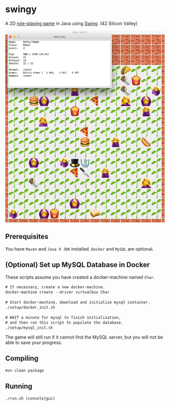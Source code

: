 # swingy
A 2D [role-playing game](https://en.wikipedia.org/wiki/Role-playing_video_game) in Java using [Swing](https://en.wikipedia.org/wiki/Swing_(Java)). (42 Silicon Valley)

<p float="left">
  <img src="https://github.com/ashih42/swingy/blob/master/Screenshots/screenshot1.jpg" width="540" />
</p>

## Prerequisites

You have `Maven` and `Java 9 JDK` installed.  `Docker` and `MySQL` are optional.

## (Optional) Set up MySQL Database in Docker

These scripts assume you have created a docker-machine named `Char`.

```
# If necessary, create a new docker-machine.
docker-machine create --driver virtualbox Char

# Start docker-machine, download and initialize mysql container.
./setup/docker_init.sh

# WAIT a minute for mysql to finish initialization,
# and then run this script to populate the database.
./setup/mysql_init.sh
```

The game will still run if it cannot find the MySQL server, but you will not be able to save your progress.

## Compiling

```
mvn clean package
```

## Running

```
./run.sh (console|gui)
```
